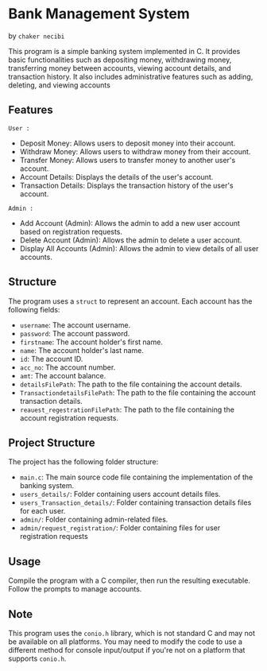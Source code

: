 # Bank Management System 
by `chaker necibi`

This program is a simple banking system implemented in C. It provides basic functionalities such as depositing money, withdrawing money, transferring money between accounts, viewing account details, and transaction history. It also includes administrative features such as adding, deleting, and viewing accounts

## Features

`User :`
- Deposit Money: Allows users to deposit money into their account.
- Withdraw Money: Allows users to withdraw money from their account.
- Transfer Money: Allows users to transfer money to another user's account.
- Account Details: Displays the details of the user's account.
- Transaction Details: Displays the transaction history of the user's account.
 
`Admin :`

- Add Account (Admin): Allows the admin to add a new user account based on registration requests.
- Delete Account (Admin): Allows the admin to delete a user account.
- Display All Accounts (Admin): Allows the admin to view details of all user accounts.

## Structure

The program uses a `struct` to represent an account. Each account has the following fields:

- `username`: The account username.
- `password`: The account password.
- `firstname`: The account holder's first name.
- `name`: The account holder's last name.
- `id`: The account ID.
- `acc_no`: The account number.
- `amt`: The account balance.
- `detailsFilePath`: The path to the file containing the account details.
- `TransactiondetailsFilePath`: The path to the file containing the account transaction details.
- `reauest_regestrationFilePath`: The path to the file containing the account registration requests.

## Project Structure
The project has the following folder structure:

*   `main.c`: The main source code file containing the implementation of the banking system.
*   `users_details/`: Folder containing users account details files.
*   `users_Transaction_details/`: Folder containing transaction details files for each user.
*   `admin/`: Folder containing admin-related files.
*   `admin/request_registration/`: Folder containing files for user registration requests

## Usage

Compile the program with a C compiler, then run the resulting executable. Follow the prompts to manage accounts.

## Note

This program uses the `conio.h` library, which is not standard C and may not be available on all platforms. You may need to modify the code to use a different method for console input/output if you're not on a platform that supports `conio.h`.

